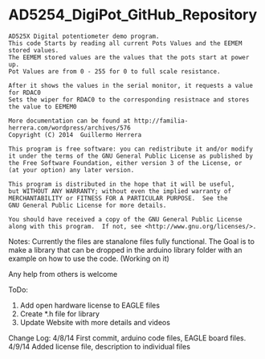 AD5254_DigiPot_GitHub_Repository
================================

    AD525X Digital potentiometer demo program.
    This code Starts by reading all current Pots Values and the EEMEM stored values.
    The EEMEM stored values are the values that the pots start at power up.
    Pot Values are from 0 - 255 for 0 to full scale resistance.
    
    After it shows the values in the serial monitor, it requests a value for RDAC0
    Sets the wiper for RDAC0 to the corresponding resistnace and stores the value to EEMEM0
    
    More documentation can be found at http://familia-herrera.com/wordpress/archives/576
    Copyright (C) 2014  Guillermo Herrera

    This program is free software: you can redistribute it and/or modify
    it under the terms of the GNU General Public License as published by
    the Free Software Foundation, either version 3 of the License, or
    (at your option) any later version.

    This program is distributed in the hope that it will be useful,
    but WITHOUT ANY WARRANTY; without even the implied warranty of
    MERCHANTABILITY or FITNESS FOR A PARTICULAR PURPOSE.  See the
    GNU General Public License for more details.

    You should have received a copy of the GNU General Public License
    along with this program.  If not, see <http://www.gnu.org/licenses/>.
   
Notes:
Currently the files are stanalone files fully functional.  The Goal is to make a library that can be dropped in the arduino library folder with an example on how to use the code.  (Working on it)

Any help from others is welcome

ToDo:
1. Add open hardware license to EAGLE files
2. Create *.h file for library
3. Update Website with more details and videos

Change Log:
4/8/14  First commit, arduino code files, EAGLE board files.
4/9/14  Added license file, description to individual files 
